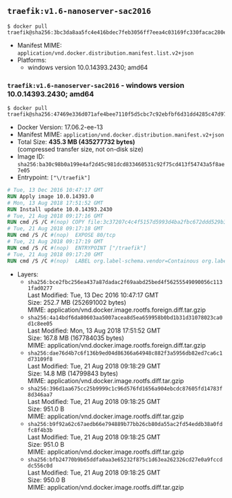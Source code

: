 ## `traefik:v1.6-nanoserver-sac2016`

```console
$ docker pull traefik@sha256:3bc3da8aa5fc4e416bdec7feb3056ff7eea4c03169fc330facac280eb7ff187d
```

-	Manifest MIME: `application/vnd.docker.distribution.manifest.list.v2+json`
-	Platforms:
	-	windows version 10.0.14393.2430; amd64

### `traefik:v1.6-nanoserver-sac2016` - windows version 10.0.14393.2430; amd64

```console
$ docker pull traefik@sha256:47469e336d071afe4bee7110f5d5cbc7c92ebfbf6d31dd4285c47d97d7ba6936
```

-	Docker Version: 17.06.2-ee-13
-	Manifest MIME: `application/vnd.docker.distribution.manifest.v2+json`
-	Total Size: **435.3 MB (435277732 bytes)**  
	(compressed transfer size, not on-disk size)
-	Image ID: `sha256:ba30c98b0a199e4af2d45c981dcd833460531c92f75cd413f54743a5f8ae7e05`
-	Entrypoint: `["\/traefik"]`

```dockerfile
# Tue, 13 Dec 2016 10:47:17 GMT
RUN Apply image 10.0.14393.0
# Mon, 13 Aug 2018 17:51:52 GMT
RUN Install update 10.0.14393.2430
# Tue, 21 Aug 2018 09:17:16 GMT
RUN cmd /S /C #(nop) COPY file:3c37207c4c4f5157d5993d4ba2fbc672ddd529b3e63b8cd4034206eccc29f7ad in \traefik.exe 
# Tue, 21 Aug 2018 09:17:18 GMT
RUN cmd /S /C #(nop)  EXPOSE 80/tcp
# Tue, 21 Aug 2018 09:17:19 GMT
RUN cmd /S /C #(nop)  ENTRYPOINT ["/traefik"]
# Tue, 21 Aug 2018 09:17:20 GMT
RUN cmd /S /C #(nop)  LABEL org.label-schema.vendor=Containous org.label-schema.url=https://traefik.io org.label-schema.name=Traefik org.label-schema.description=A modern reverse-proxy org.label-schema.version=v1.6.6 org.label-schema.docker.schema-version=1.0
```

-	Layers:
	-	`sha256:bce2fbc256ea437a87dadac2f69aabd25bed4f56255549090056c1131fad0277`  
		Last Modified: Tue, 13 Dec 2016 10:47:17 GMT  
		Size: 252.7 MB (252691002 bytes)  
		MIME: application/vnd.docker.image.rootfs.foreign.diff.tar.gzip
	-	`sha256:4a14bdf6da80603aa5007acea8d5ea659958b0bd1b31d31078023ca0d1c8ee05`  
		Last Modified: Mon, 13 Aug 2018 17:51:52 GMT  
		Size: 167.8 MB (167784035 bytes)  
		MIME: application/vnd.docker.image.rootfs.foreign.diff.tar.gzip
	-	`sha256:dae76d4b7c6f136b9ed04d86366a64948c882f3a5956db82ed7ca6c1d73109f8`  
		Last Modified: Tue, 21 Aug 2018 09:18:29 GMT  
		Size: 14.8 MB (14799843 bytes)  
		MIME: application/vnd.docker.image.rootfs.diff.tar.gzip
	-	`sha256:396d1aa675cc25b9999c1c96d576fd1656a904ebcdc87605fd14783f8d346aa7`  
		Last Modified: Tue, 21 Aug 2018 09:18:25 GMT  
		Size: 951.0 B  
		MIME: application/vnd.docker.image.rootfs.diff.tar.gzip
	-	`sha256:b9f92a62c67aedb66e794889b77bb26cb80da55ac2fd54eddb38a0fdfc8f4b3b`  
		Last Modified: Tue, 21 Aug 2018 09:18:25 GMT  
		Size: 951.0 B  
		MIME: application/vnd.docker.image.rootfs.diff.tar.gzip
	-	`sha256:bfb24770b9b65ddfa0aa3e65232f875c1d63ea262326cd27e0a9fccddc556c0d`  
		Last Modified: Tue, 21 Aug 2018 09:18:25 GMT  
		Size: 950.0 B  
		MIME: application/vnd.docker.image.rootfs.diff.tar.gzip
